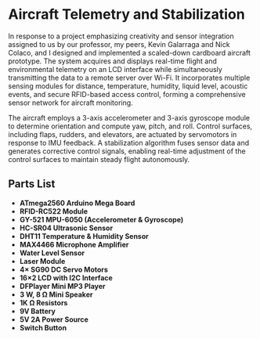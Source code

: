 # Aircraft Telemetry and Stabilization
In response to a project emphasizing creativity and sensor integration assigned to us by our professor, my peers, Kevin Galarraga and Nick Colaco, and I designed and implemented a scaled-down cardboard aircraft prototype. The system acquires and displays real-time flight and environmental telemetry on an LCD interface while simultaneously transmitting the data to a remote server over Wi-Fi. It incorporates multiple sensing modules for distance, temperature, humidity, liquid level, acoustic events, and secure RFID-based access control, forming a comprehensive sensor network for aircraft monitoring.

The aircraft employs a 3-axis accelerometer and 3-axis gyroscope module to determine orientation and compute yaw, pitch, and roll. Control surfaces, including flaps, rudders, and elevators, are actuated by servomotors in response to IMU feedback. A stabilization algorithm fuses sensor data and generates corrective control signals, enabling real-time adjustment of the control surfaces to maintain steady flight autonomously.

## Parts List
- **ATmega2560 Arduino Mega Board**  
- **RFID-RC522 Module**  
- **GY-521 MPU-6050 (Accelerometer & Gyroscope)**  
- **HC-SR04 Ultrasonic Sensor**  
- **DHT11 Temperature & Humidity Sensor**  
- **MAX4466 Microphone Amplifier**  
- **Water Level Sensor**  
- **Laser Module**  
- **4× SG90 DC Servo Motors**  
- **16×2 LCD with I2C Interface**  
- **DFPlayer Mini MP3 Player**  
- **3 W, 8 Ω Mini Speaker**  
- **1K Ω Resistors**  
- **9V Battery**  
- **5V 2A Power Source**  
- **Switch Button**
